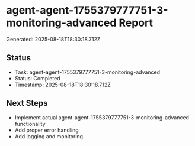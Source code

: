 # agent-agent-1755379777751-3-monitoring-advanced Report

Generated: 2025-08-18T18:30:18.712Z

## Status
- Task: agent-agent-1755379777751-3-monitoring-advanced
- Status: Completed
- Timestamp: 2025-08-18T18:30:18.712Z

## Next Steps
- Implement actual agent-agent-1755379777751-3-monitoring-advanced functionality
- Add proper error handling
- Add logging and monitoring
